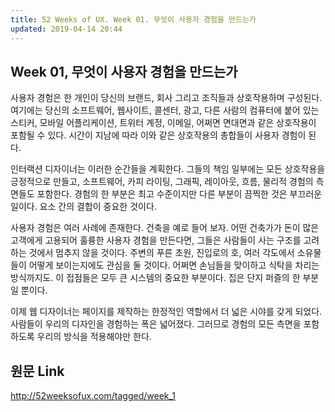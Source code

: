 ```yaml
---
title: 52 Weeks of UX. Week 01. 무엇이 사용자 경험을 만드는가
updated: 2019-04-14 20:44
---
```


## Week 01, 무엇이 사용자 경험을 만드는가

<div class="divider"></div>

사용자 경험은 한 개인이 당신의 브랜드, 회사 그리고 조직들과 상호작용하며 구성된다. 여기에는 당신의 소프트웨어, 웹사이트, 콜센터, 광고, 다른 사람의 컴퓨터에 붙어 있는 스티커, 모바일 어플리케이션, 트위터 계정, 이메일, 어쩌면 면대면과 같은 상호작용이 포함될 수 있다. 시간이 지남에 따라 이와 같은 상호작용의 총합들이 사용자 경험이 된다.

인터랙션 디자이너는 이러한 순간들을 계획한다. 그들의 책임 일부에는 모든 상호작용을 긍정적으로 만들고, 소프트웨어, 카피 라이팅, 그래픽, 레이아웃, 흐름, 물리적 경험의 측면들도 포함한다. 경험의 한 부분은 최고 수준이지만 다른 부분이 끔찍한 것은 부끄러운 일이다. 요소 간의 결합이 중요한 것이다.

사용자 경험은 여러 사례에 존재한다. 건축을 예로 들어 보자. 어떤 건축가가 돈이 많은 고객에게 고용되어 훌륭한 사용자 경험을 만든다면, 그들은 사람들이 사는 구조를 고려하는 것에서 멈추지 않을 것이다. 주변의 푸른 초원, 진입로의 호, 여러 각도에서 소유물들이 어떻게 보이는지에도 관심을 둘 것이다. 어쩌면 손님들을 맞이하고 식탁을 차리는 방식까지도. 이 접점들은 모두 큰 시스템의 중요한 부분이다. 집은 단지 퍼즐의 한 부분일 뿐이다.

이제 웹 디자이너는 페이지를 제작하는 한정적인 역할에서 더 넓은 시야를 갖게 되었다. 사람들이 우리의 디자인을 경험하는 폭은 넓어졌다. 그러므로 경험의 모든 측면을 포함하도록 우리의 방식을 적용해야만 한다.

<div class="divider"></div>

## 원문 Link

<div class="divider"></div>

<http://52weeksofux.com/tagged/week_1>
